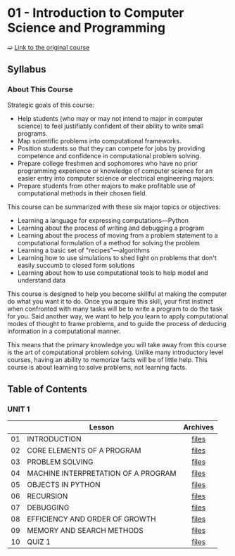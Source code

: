 # 01 - Introduction to Computer Science and Programming

➫ [Link to the original course](http://ocw.mit.edu/courses/electrical-engineering-and-computer-science/6-00sc-introduction-to-computer-science-and-programming-spring-2011/index.htm)

## Syllabus

### About This Course

Strategic goals of this course:

* Help students (who may or may not intend to major in computer science) to feel justifiably confident of their ability to write small programs.
* Map scientific problems into computational frameworks.
* Position students so that they can compete for jobs by providing competence and confidence in computational problem solving.
* Prepare college freshmen and sophomores who have no prior programming experience or knowledge of computer science for an easier entry into computer science or electrical engineering majors.
* Prepare students from other majors to make profitable use of computational methods in their chosen field.

This course can be summarized with these six major topics or objectives:

* Learning a language for expressing computations—Python
* Learning about the process of writing and debugging a program
* Learning about the process of moving from a problem statement to a computational formulation of a method for solving the problem
* Learning a basic set of "recipes"—algorithms
* Learning how to use simulations to shed light on problems that don't easily succumb to closed form solutions
* Learning about how to use computational tools to help model and understand data

This course is designed to help you become skillful at making the computer do what you want it to do. Once you acquire this skill, your first instinct when confronted with many tasks will be to write a program to do the task for you. Said another way, we want to help you learn to apply computational modes of thought to frame problems, and to guide the process of deducing information in a computational manner.

This means that the primary knowledge you will take away from this course is the art of computational problem solving. Unlike many introductory level courses, having an ability to memorize facts will be of little help. This course is about learning to solve problems, not learning facts.

## Table of Contents

### UNIT 1

||Lesson|Archives|
|---|---|:---:|
|01|INTRODUCTION|[files]()|
|02|CORE ELEMENTS OF A PROGRAM|[files]()|
|03|PROBLEM SOLVING|[files]()|
|04|MACHINE INTERPRETATION OF A PROGRAM|[files]()|
|05|OBJECTS IN PYTHON|[files]()|
|06|RECURSION|[files]()|
|07|DEBUGGING|[files]()|
|08|EFFICIENCY AND ORDER OF GROWTH|[files]()|
|09|MEMORY AND SEARCH METHODS|[files]()|
|10|QUIZ 1|[files]()|
